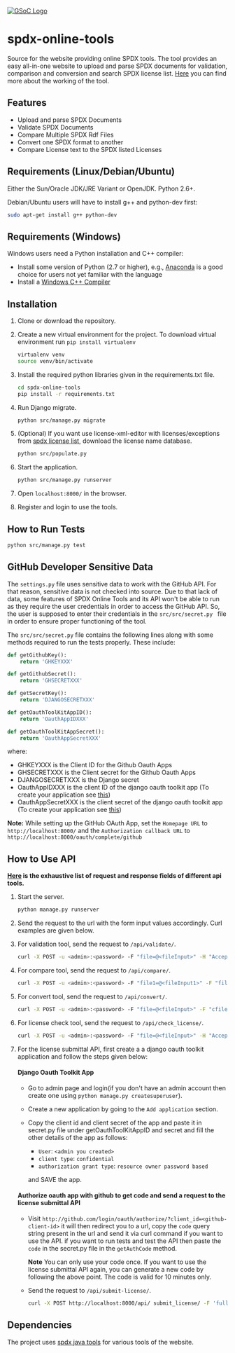 [![GSoC Logo](https://developers.google.com/open-source/gsoc/resources/downloads/GSoC-logo-horizontal.svg)](https://summerofcode.withgoogle.com/projects/#5747767629578240)

# spdx-online-tools

Source for the website providing online SPDX tools.
The tool provides an easy all-in-one website to upload and parse SPDX documents for validation, comparison and conversion and search SPDX license list.
[Here](https://github.com/spdx/spdx-online-tools/wiki/Online-SPDX-Tool,-Google-Summer-of-Code-2017) you can find more about the working of the tool.

## Features

* Upload and parse SPDX Documents
* Validate SPDX Documents
* Compare Multiple SPDX Rdf Files
* Convert one SPDX format to another
* Compare License text to the SPDX listed Licenses

## Requirements (Linux/Debian/Ubuntu)  

Either the Sun/Oracle JDK/JRE Variant or OpenJDK. Python 2.6+.

Debian/Ubuntu users will have to install g++ and python-dev first:  

```bash
sudo apt-get install g++ python-dev
```

## Requirements (Windows)  

Windows users need a Python installation and C++ compiler:

* Install some version of Python (2.7 or higher), e.g., [Anaconda](https://www.anaconda.com/distribution/) is a good choice for users not yet familiar with the language
* Install a [Windows C++ Compiler](https://visualstudio.microsoft.com/visual-cpp-build-tools/)

## Installation

1. Clone or download the repository.
2. Create a new virtual environment for the project. To download virtual environment run `pip install virtualenv`
    ```bash
    virtualenv venv
    source venv/bin/activate
    ```
3. Install the required python libraries given in the requirements.txt file.
    ```bash
    cd spdx-online-tools
    pip install -r requirements.txt
    ```
4. Run Django migrate.

    ```bash
    python src/manage.py migrate
    ```
5. (Optional) If you want use license-xml-editor with licenses/exceptions from [spdx license list](https://github.com/spdx/license-list-data/), download the license name database.
    ```bash
    python src/populate.py
    ```
6. Start the application.
    ```bash
    python src/manage.py runserver
    ```
7. Open `localhost:8000/` in the browser.

8. Register and login to use the tools.

## How to Run Tests

```bash
python src/manage.py test
```

## GitHub Developer Sensitive Data

The `settings.py` file uses sensitive data to work with the GitHub API. For that reason, sensitive data is not checked into source. Due to that lack of data, some features of SPDX Online Tools and its API won't be able to run as they require the user credentials in order to access the GitHub API. So, the user is supposed to enter their credentials in the `src/src/secret.py ` file in order to ensure proper functioning of the tool.

The `src/src/secret.py` file contains the following lines along with some methods required to run the tests properly. These include:

```python
def getGithubKey():
    return 'GHKEYXXX'

def getGithubSecret():
    return 'GHSECRETXXX'

def getSecretKey():
    return 'DJANGOSECRETXXX'

def getOauthToolKitAppID():
    return 'OauthAppIDXXX'

def getOauthToolKitAppSecret():
    return 'OauthAppSecretXXX'
```

where:

* GHKEYXXX is the Client ID for the Github Oauth Apps
* GHSECRETXXX is the Client secret for the Github Oauth Apps
* DJANGOSECRETXXX is the Django secret
* OauthAppIDXXX is the client ID of the django oauth toolkit app (To create your application see [this](#django-oauth-toolkit-app))
* OauthAppSecretXXX is the client secret of the django oauth toolkit app (To create your application see [this](#django-oauth-toolkit-app))

**Note:** While setting up the GitHub OAuth App, set the `Homepage URL` to `http://localhost:8000/` and the `Authorization callback URL` to `http://localhost:8000/oauth/complete/github`

## How to Use API

**[Here](https://github.com/spdx/spdx-online-tools/wiki/REST-API-Fields-Request-and-Response) is the exhaustive list of request and response fields of different api tools.**

1. Start the server.
    ```bash
    python manage.py runserver
    ```
2. Send the request to the url with the form input values accordingly. Curl examples are given below.

3. For validation tool, send the request to `/api/validate/`.
    ```bash
    curl -X POST -u <admin>:<password> -F "file=@<fileInput>" -H "Accept: application/json" http://localhost:8000/api/validate/ | json_pp
    ```
4. For compare tool, send the request to `/api/compare/`.
    ```bash
    curl -X POST -u <admin>:<password> -F "file1=@<fileInput1>" -F "file2=<fileInput2>" -F "rfilename=<resultFileName>" -H "Accept: application/json" http://localhost:8000/api/compare/ | json_pp
    ```
5. For convert tool, send the request to `/api/convert/`.
    ```bash
    curl -X POST -u <admin>:<password> -F "file=@<fileInput>" -F "cfilename=<resultFileNameWithExtension>" -F "from_format=<convertFrom>" -F "to_format=<convertTo>" -H "Accept: application/json" http://localhost:8000/api/convert/ | json_pp
    ```
6. For license check tool, send the request to `/api/check_license/`.
    ```bash
    curl -X POST -u <admin>:<password> -F "file=@<fileInput>" -H "Accept: application/json" http://localhost:8000/api/check_license/ | json_pp
    ```
7. For the license submittal API, first create a a django oauth toolkit application and follow the steps given below:
    #### Django Oauth Toolkit App
    * Go to admin page and login(if you don't have an admin account then create one using `python manage.py createsuperuser`).
    * Create a new application by going to the `Add application` section.
    * Copy the client id and client secret of the app and paste it in secret.py file under   getOauthToolKitAppID and secret and fill the other details of the app as follows:
        * `User`: `<admin you created>`
        * `client type`: `confidential`
        * `authorization grant type`: `resource owner password based`
    
        and SAVE the app.
    #### Authorize oauth app with github to get code and send a request to the license submittal API
    * Visit `http://github.com/login/oauth/authorize/?client_id=<github-client-id>` it will then redirect you to a url, copy the `code` query string present in the url and send it via curl command if you want to use the API. if you want to run tests and test the API then paste the `code` in the secret.py file in the `getAuthCode` method.

        **Note** You can only use your code once. If you want to use the license submittal API again, you can generate a new code by following the above point. The code is valid for 10 minutes only.

    * Send the request to `/api/submit-license/`.
        ```bash
        curl -X POST http://localhost:8000/api/ submit_license/ -F 'fullname=<your-fullname>' -F 'shortIdentifier=<your-identifier>' -F 'licenseAuthorName=<license-author>' -F 'userEmail=<your-email>' -F 'text=<text>' -F 'osiApproved=<osi>' -F 'sourceUrl=<url>' -F 'code=<your-code-here>'
        ```

## Dependencies

The project uses [spdx java tools](https://github.com/spdx/tools/) for various tools of the website.
